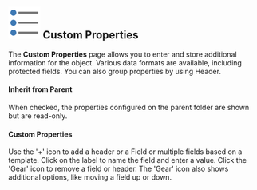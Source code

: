 ## ![](/r2021/images/RoyalTS/Application/SVG_NotesToolbarListBulleted_32.svg#img_header) Custom Properties
The **Custom Properties** page allows you to enter and store additional information for the object. Various data formats are available, including protected fields. You can also group properties by using Header.

#### Inherit from Parent
When checked, the properties configured on the parent folder are shown but are read-only.

#### Custom Properties
Use the '+' icon to add a header or a Field or multiple fields based on a template. Click on the label to name the field and enter a value. Click the 'Gear' icon to remove a field or header. The 'Gear' icon also shows additional options, like moving a field up or down.